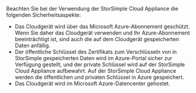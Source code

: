 <!--alkohli 02/21/2017 cloud appliance security-->

Beachten Sie bei der Verwendung der StorSimple Cloud Appliance die folgenden Sicherheitsaspekte:

* Das Cloudgerät wird über das Microsoft Azure-Abonnement geschützt. Wenn Sie daher das Cloudgerät verwenden und Ihr Azure-Abonnement beeinträchtigt ist, sind auch die auf dem Cloudgerät gespeicherten Daten anfällig.
* Der öffentliche Schlüssel des Zertifikats zum Verschlüsseln von in StorSimple gespeicherten Daten wird im Azure-Portal sicher zur Verfügung gestellt, und der private Schlüssel wird auf der StorSimple Cloud Appliance aufbewahrt. Auf der StorSimple Cloud Appliance werden die öffentlichen und privaten Schlüssel in Azure gespeichert.
* Das Cloudgerät wird im Microsoft Azure-Datencenter gehostet.

